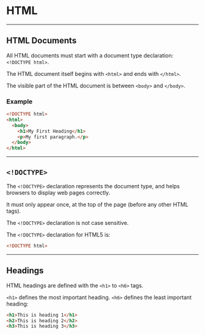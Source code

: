 # HTML

---

## HTML Documents
All HTML documents must start with a document type declaration: `<!DOCTYPE html>`.

The HTML document itself begins with `<html>` and ends with `</html>`.

The visible part of the HTML document is between `<body>` and `</body>`. 

### Example
```html
<!DOCTYPE html>
<html>
  <body>
    <h1>My First Heading</h1>
    <p>My first paragraph.</p>
  </body>
</html>
```

---

## `<!DOCTYPE>`
The `<!DOCTYPE>` declaration represents the document type, and helps browsers to display web pages correctly.

It must only appear once, at the top of the page (before any other HTML tags).

The `<!DOCTYPE>` declaration is not case sensitive.

The `<!DOCTYPE>` declaration for HTML5 is:
```html
<!DOCTYPE html>
```

---

## Headings

HTML headings are defined with the `<h1>` to `<h6>` tags.

`<h1>` defines the most important heading. `<h6>` defines the least important heading: 
```html
<h1>This is heading 1</h1>
<h2>This is heading 2</h2>
<h3>This is heading 3</h3> 
```